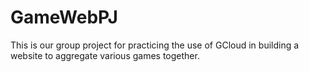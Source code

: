 # GameWebPJ

This is our group project for practicing the use of GCloud in building a website to aggregate various games together.
